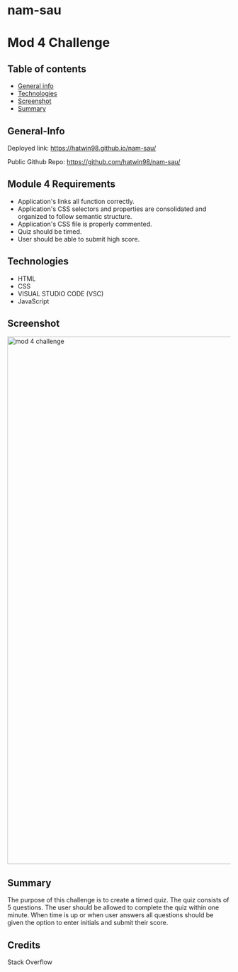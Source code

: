 # nam-sau

# Mod 4 Challenge

## Table of contents

- [General info](#General-Info)
- [Technologies](#Technologies)
- [Screenshot](#Screenshot)
- [Summary](#Summary)

## General-Info

Deployed link: https://hatwin98.github.io/nam-sau/

Public Github Repo: https://github.com/hatwin98/nam-sau/

## Module 4 Requirements

- Application's links all function correctly.
- Application's CSS selectors and properties are consolidated and organized to follow semantic structure.
- Application's CSS file is properly commented.
- Quiz should be timed.
- User should be able to submit high score. 


## Technologies

- HTML
- CSS
- VISUAL STUDIO CODE (VSC)
- JavaScript

## Screenshot

<img width="1188" alt="mod 4 challenge" src="https://github.com/hatwin98/nam-sau/assets/143030127/fcfdb5f4-813d-465a-93bb-55adc369a391">


## Summary

The purpose of this challenge is to create a timed quiz. The quiz consists of 5 questions. The user should be allowed to complete the quiz within one minute. When time is up or when user answers all questions should be given the option to enter initials and submit their score. 

## Credits

 Stack Overflow

